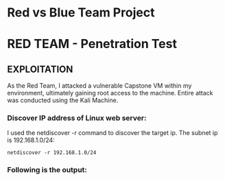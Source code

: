 # Red vs Blue Team Project

# **RED TEAM - Penetration Test**

## **EXPLOITATION**
As the Red Team, I attacked a vulnerable Capstone VM within my environment, ultimately gaining root access to the machine. Entire attack was conducted using the Kali Machine.

### **Discover IP address of Linux web server:**

I used the netdiscover -r <subnet ip> command to discover the target ip. The subnet ip is 192.168.1.0/24:
```
netdiscover -r 192.168.1.0/24
```
### **Following is the output:**
 

